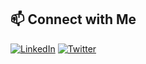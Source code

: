 






















## 📫 Connect with Me

[![LinkedIn](https://img.shields.io/badge/LinkedIn-blue?style=for-the-badge&logo=linkedin&logoColor=white)](https://www.linkedin.com/in/muskan-kumari-4a5370329)
[![Twitter](https://img.shields.io/badge/Twitter-1DA1F2?style=for-the-badge&logo=twitter&logoColor=white)](https://twitter.com/yourTwitterHandle)


